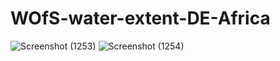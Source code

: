 # WOfS-water-extent-DE-Africa
![Screenshot (1253)](https://github.com/parindapannoon/WOfS-water-extent-DE-Africa/assets/119694198/3168d010-4f2f-4276-9598-ed8f7d480e60)
![Screenshot (1254)](https://github.com/parindapannoon/WOfS-water-extent-DE-Africa/assets/119694198/7315d1d5-0f5d-4e8c-be28-2ae19a5d25d6)



